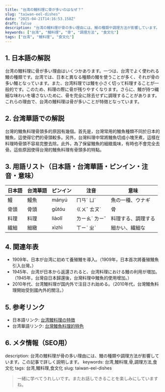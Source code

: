 ```yaml
---
title: "台湾の鰻料理に骨が多いのはなぜ？"
slug: "taiwan-eel-dishes"
date: "2025-04-21T14:16:53.158Z"
draft: false
description: "台湾の鰻料理が骨の多い理由には、鰻の種類や調理方法が影響しています。この記事で詳しく説明します。"
keywords: ["台湾", "鰻料理", "骨", "調理方法", "食文化"]
tags: ["台湾", "鰻料理", "食文化"]
---
```


## 1. 日本語の解説  
台湾の鰻料理に骨が多い理由はいくつかあります。一つは、台湾でよく使われる鰻の種類です。台湾では、日本と異なる種類の鰻を使うことが多く、それが骨の多い鰻となっています。また、台湾料理では鰻を小さく切って料理することが一般的です。このため、料理の際に骨が残りやすくなります。さらに、鰻が持つ繊細な味わいを壊さないために、骨を完全に除去せずに調理することがあります。これらの理由で、台湾の鰻料理は骨が多いことが特徴となっています。

## 2. 台湾華語での解説  
台灣的鰻魚料理骨頭多的原因有幾個。首先是，台灣常用的鰻魚種類不同於日本的鰻魚，這使得它們的骨頭較多。另外，台灣料理中常將鰻魚切成小塊烹煮，這樣在料理時骨頭不容易完整去除。此外，為了保留鰻魚的細緻風味，有時也不會完全去骨。這些原因使得台灣的鰻魚料理有骨頭多的特點。

## 3. 用語リスト（日本語・台湾華語・ピンイン・注音・意味）  

| 日本語   | 台湾華語 | ピンイン    | 注音      | 意味               |
|----------|--------|-------------|-----------|------------------|
| 鰻       | 鰻魚   | mányú       | ㄇㄢˊ ㄩˊ | 魚の一種、ウナギ     |
| 骨頭     | 骨頭   | gǔtóu       | ㄍㄨˇ ㄊㄡˊ | 骨                 |
| 料理     | 料理   | liàolǐ       | ㄌㄧㄠˋ ㄌㄧˇ | 料理する、調理する     |
| 繊細     | 細緻   | xìzhì       | ㄒㄧˋ ㄓˋ | 細かい、繊細な       |

## 4. 関連年表  
- 1909年、日本が台湾に初めて養殖鰻を導入。（1909年，日本首次將養殖鰻魚引入台灣。）
- 1945年、台湾が日本から返還されると、台湾料理における鰻の利用が増加。（1945年，台灣自日本歸還後，台灣料理中鰻魚的使用增加。）
- 2010年代、台湾鰻料理が国内外で注目され始める。（2010年代，台灣鰻魚料理開始受到國內外的關注。）

## 5. 参考リンク
- 日本語リンク: [台湾鰻料理の特徴](https://example.com/japaneselink)
- 台湾華語リンク: [台灣鰻魚料理的特色](https://example.com/chineselink)

## 6. メタ情報（SEO用）
description: 台湾の鰻料理が骨の多い理由には、鰻の種類や調理方法が影響しています。この記事で詳しく説明します。
keywords: 台湾,鰻料理,骨,調理方法,食文化
tags: 台湾,鰻料理,食文化
slug: taiwan-eel-dishes

> 一緒に学べてうれしいです。またお話しできることを楽しみにしていますね。